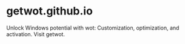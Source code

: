 # getwot.github.io
Unlock Windows potential with wot: Customization, optimization, and activation. Visit getwot.
